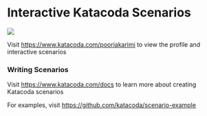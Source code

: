# Interactive Katacoda Scenarios

[![](http://shields.katacoda.com/katacoda/pooriakarimi/count.svg)](https://www.katacoda.com/pooriakarimi "Get your profile on Katacoda.com")

Visit https://www.katacoda.com/pooriakarimi to view the profile and interactive scenarios

### Writing Scenarios
Visit https://www.katacoda.com/docs to learn more about creating Katacoda scenarios

For examples, visit https://github.com/katacoda/scenario-example
